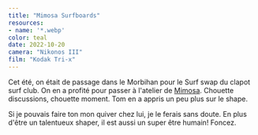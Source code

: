 ```yaml
---
title: "Mimosa Surfboards"
resources: 
- name: '*.webp'
color: teal
date: 2022-10-20
camera: "Nikonos III"
film: "Kodak Tri-x"
---
```


Cet été, on était de passage dans le Morbihan pour le Surf swap du clapot surf club.
On en a profité pour passer à l'atelier de [Mimosa](https://www.mimosa-surfboards.com/).
Chouette discussions, chouette moment. Tom en a appris un peu plus sur le shape.

Si je pouvais faire ton mon quiver chez lui, je le ferais sans doute. En plus d'être un talentueux shaper, il est aussi un super être humain! Foncez.
